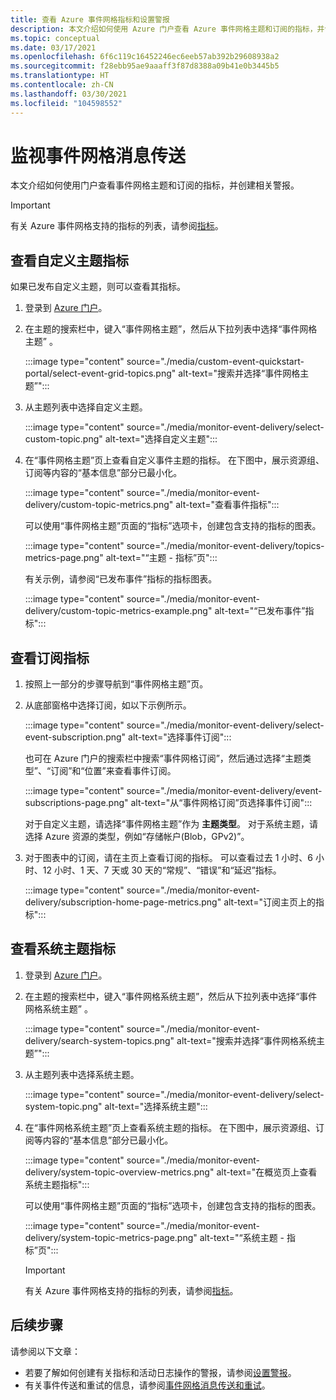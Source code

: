 ```yaml
---
title: 查看 Azure 事件网格指标和设置警报
description: 本文介绍如何使用 Azure 门户查看 Azure 事件网格主题和订阅的指标，并创建相关警报。
ms.topic: conceptual
ms.date: 03/17/2021
ms.openlocfilehash: 6f6c119c16452246ec6eeb57ab392b29608938a2
ms.sourcegitcommit: f28ebb95ae9aaaff3f87d8388a09b41e0b3445b5
ms.translationtype: HT
ms.contentlocale: zh-CN
ms.lasthandoff: 03/30/2021
ms.locfileid: "104598552"
---
```

# <a name="monitor-event-grid-message-delivery"></a>监视事件网格消息传送 
本文介绍如何使用门户查看事件网格主题和订阅的指标，并创建相关警报。 

> [!IMPORTANT]
> 有关 Azure 事件网格支持的指标的列表，请参阅[指标](metrics.md)。

## <a name="view-custom-topic-metrics"></a>查看自定义主题指标

如果已发布自定义主题，则可以查看其指标。 

1. 登录到 [Azure 门户](https://portal.azure.com/)。
2. 在主题的搜索栏中，键入“事件网格主题”，然后从下拉列表中选择“事件网格主题” 。 

    :::image type="content" source="./media/custom-event-quickstart-portal/select-event-grid-topics.png" alt-text="搜索并选择“事件网格主题”":::
3. 从主题列表中选择自定义主题。 

    :::image type="content" source="./media/monitor-event-delivery/select-custom-topic.png" alt-text="选择自定义主题":::
4. 在“事件网格主题”页上查看自定义事件主题的指标。 在下图中，展示资源组、订阅等内容的“基本信息”部分已最小化。 

    :::image type="content" source="./media/monitor-event-delivery/custom-topic-metrics.png" alt-text="查看事件指标":::

    可以使用“事件网格主题”页面的“指标”选项卡，创建包含支持的指标的图表。

    :::image type="content" source="./media/monitor-event-delivery/topics-metrics-page.png" alt-text="“主题 - 指标”页":::

    有关示例，请参阅“已发布事件”指标的指标图表。

    :::image type="content" source="./media/monitor-event-delivery/custom-topic-metrics-example.png" alt-text="“已发布事件”指标":::


## <a name="view-subscription-metrics"></a>查看订阅指标
1. 按照上一部分的步骤导航到“事件网格主题”页。 
2. 从底部窗格中选择订阅，如以下示例所示。 

    :::image type="content" source="./media/monitor-event-delivery/select-event-subscription.png" alt-text="选择事件订阅":::    

    也可在 Azure 门户的搜索栏中搜索“事件网格订阅”，然后通过选择“主题类型”、“订阅”和“位置”来查看事件订阅。 

    :::image type="content" source="./media/monitor-event-delivery/event-subscriptions-page.png" alt-text="从“事件网格订阅”页选择事件订阅":::        

    对于自定义主题，请选择“事件网格主题”作为 **主题类型**。 对于系统主题，请选择 Azure 资源的类型，例如“存储帐户(Blob，GPv2)”。 
3. 对于图表中的订阅，请在主页上查看订阅的指标。 可以查看过去 1 小时、6 小时、12 小时、1 天、7 天或 30 天的“常规”、“错误”和“延迟”指标。 

    :::image type="content" source="./media/monitor-event-delivery/subscription-home-page-metrics.png" alt-text="订阅主页上的指标":::    

## <a name="view-system-topic-metrics"></a>查看系统主题指标

1. 登录到 [Azure 门户](https://portal.azure.com/)。
2. 在主题的搜索栏中，键入“事件网格系统主题”，然后从下拉列表中选择“事件网格系统主题” 。 

    :::image type="content" source="./media/monitor-event-delivery/search-system-topics.png" alt-text="搜索并选择“事件网格系统主题”":::
3. 从主题列表中选择系统主题。 

    :::image type="content" source="./media/monitor-event-delivery/select-system-topic.png" alt-text="选择系统主题":::
4. 在“事件网格系统主题”页上查看系统主题的指标。 在下图中，展示资源组、订阅等内容的“基本信息”部分已最小化。 

    :::image type="content" source="./media/monitor-event-delivery/system-topic-overview-metrics.png" alt-text="在概览页上查看系统主题指标":::

    可以使用“事件网格主题”页面的“指标”选项卡，创建包含支持的指标的图表。

    :::image type="content" source="./media/monitor-event-delivery/system-topic-metrics-page.png" alt-text="“系统主题 - 指标”页":::

    > [!IMPORTANT]
    > 有关 Azure 事件网格支持的指标的列表，请参阅[指标](metrics.md)。

## <a name="next-steps"></a>后续步骤
请参阅以下文章：

- 若要了解如何创建有关指标和活动日志操作的警报，请参阅[设置警报](set-alerts.md)。
- 有关事件传送和重试的信息，请参阅[事件网格消息传送和重试](delivery-and-retry.md)。
